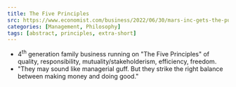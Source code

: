 ```yaml
---
title: The Five Principles
src: https://www.economist.com/business/2022/06/30/mars-inc-gets-the-purpose-v-profit-balance-right
categories: [Management, Philosophy]
tags: [abstract, principles, extra-short]
---
```



-  4<sup>th</sup> generation family business running on "The Five Principles" of quality, responsibility, mutuality/stakeholderism, efficiency, freedom.
- "They may sound like managerial guff. But they strike the right balance between making money and doing good."
